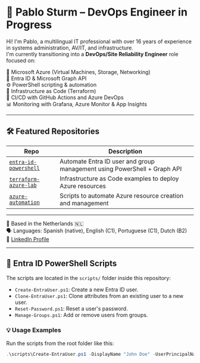 # 👋 Pablo Sturm – DevOps Engineer in Progress

Hi! I'm Pablo, a multilingual IT professional with over 16 years of experience in systems administration, AV/IT, and infrastructure.  
I'm currently transitioning into a **DevOps/Site Reliability Engineer** role focused on:

🚀 Microsoft Azure (Virtual Machines, Storage, Networking)  
🔐 Entra ID & Microsoft Graph API  
⚙️ PowerShell scripting & automation  
🧱 Infrastructure as Code (Terraform)  
🔄 CI/CD with GitHub Actions and Azure DevOps  
📊 Monitoring with Grafana, Azure Monitor & App Insights

---

## 🛠️ Featured Repositories

| Repo | Description |
|------|-------------|
| [`entra-id-powershell`](https://github.com/psturm79/entra-id-powershell) | Automate Entra ID user and group management using PowerShell + Graph API |
| [`terraform-azure-lab`](https://github.com/psturm79/terraform-azure-lab) | Infrastructure as Code examples to deploy Azure resources |
| [`azure-automation`](https://github.com/psturm79/azure-automation) | Scripts to automate Azure resource creation and management |

---

📍 Based in the Netherlands 🇳🇱  
🗣️ Languages: Spanish (native), English (C1), Portuguese (C1), Dutch (B2)  
🔗 [LinkedIn Profile](https://www.linkedin.com/in/psturm79)

---

## 📂 Entra ID PowerShell Scripts

The scripts are located in the `scripts/` folder inside this repository:

- `Create-EntraUser.ps1`: Create a new Entra ID user.
- `Clone-EntraUser.ps1`: Clone attributes from an existing user to a new user.
- `Reset-Password.ps1`: Reset a user's password.
- `Manage-Groups.ps1`: Add or remove users from groups.

### 💡 Usage Examples

Run the scripts from the root folder like this:

```powershell
.\scripts\Create-EntraUser.ps1 -DisplayName "John Doe" -UserPrincipalName "john@domain.com" -Password "XxSecure123!"
